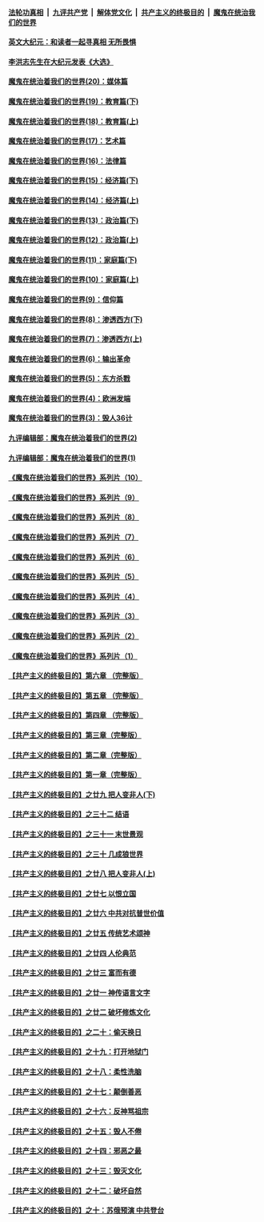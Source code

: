 

####  [法轮功真相](../../../../basic/blob/master/README.md?t=11150902) &nbsp;|&nbsp; [九评共产党](../../../../9ping.md/blob/master/README.md?t=11150902) &nbsp;|&nbsp; [解体党文化](../../../../jtdwh.md/blob/master/README.md?t=11150902)  &nbsp;|&nbsp; [共产主义的终极目的](../../../../gczydzjmd.md/blob/master/README.md?t=11150902) &nbsp;|&nbsp; [魔鬼在统治我们的世界](../../../../mgztzwmdsj.md/blob/master/README.md?t=11150902) 

#### [英文大纪元：和读者一起寻真相 无所畏惧](../pages/nsc422/n12542027.md?t=11150902) 

#### [李洪志先生在大纪元发表《大选》](../pages/nsc422/n12534746.md?t=11150902) 

#### [魔鬼在统治着我们的世界(20)：媒体篇](../pages/nsc422/n10586579.md?t=11150902) 

#### [魔鬼在统治着我们的世界(19)：教育篇(下)](../pages/nsc422/n10564808.md?t=11150902) 

#### [魔鬼在统治着我们的世界(18)：教育篇(上)](../pages/nsc422/n10526970.md?t=11150902) 

#### [魔鬼在统治着我们的世界(17)：艺术篇](../pages/nsc422/n10499093.md?t=11150902) 

#### [魔鬼在统治着我们的世界(16)：法律篇](../pages/nsc422/n10485969.md?t=11150902) 

#### [魔鬼在统治着我们的世界(15)：经济篇(下)](../pages/nsc422/n10469975.md?t=11150902) 

#### [魔鬼在统治着我们的世界(14)：经济篇(上)](../pages/nsc422/n10457370.md?t=11150902) 

#### [魔鬼在统治着我们的世界(13)：政治篇(下)](../pages/nsc422/n10448270.md?t=11150902) 

#### [魔鬼在统治着我们的世界(12)：政治篇(上)](../pages/nsc422/n10444576.md?t=11150902) 

#### [魔鬼在统治着我们的世界(11)：家庭篇(下)](../pages/nsc422/n10440961.md?t=11150902) 

#### [魔鬼在统治着我们的世界(10)：家庭篇(上)](../pages/nsc422/n10435448.md?t=11150902) 

#### [魔鬼在统治着我们的世界(9)：信仰篇](../pages/nsc422/n10432159.md?t=11150902) 

#### [魔鬼在统治着我们的世界(8)：渗透西方(下)](../pages/nsc422/n10429603.md?t=11150902) 

#### [魔鬼在统治着我们的世界(7)：渗透西方(上)](../pages/nsc422/n10426013.md?t=11150902) 

#### [魔鬼在统治着我们的世界(6)：输出革命](../pages/nsc422/n10421536.md?t=11150902) 

#### [魔鬼在统治着我们的世界(5)：东方杀戮](../pages/nsc422/n10417707.md?t=11150902) 

#### [魔鬼在统治着我们的世界(4)：欧洲发端](../pages/nsc422/n10414890.md?t=11150902) 

#### [魔鬼在统治着我们的世界(3)：毁人36计](../pages/nsc422/n10411583.md?t=11150902) 

#### [九评编辑部：魔鬼在统治着我们的世界(2)](../pages/nsc422/n10410036.md?t=11150902) 

#### [九评编辑部：魔鬼在统治着我们的世界(1)](../pages/nsc422/n10406825.md?t=11150902) 

#### [《魔鬼在统治着我们的世界》系列片（10）](../pages/nsc422/n12292670.md?t=11150902) 

#### [《魔鬼在统治着我们的世界》系列片（9）](../pages/nsc422/n12290859.md?t=11150902) 

#### [《魔鬼在统治着我们的世界》系列片（8）](../pages/nsc422/n12287445.md?t=11150902) 

#### [《魔鬼在统治着我们的世界》系列片（7）](../pages/nsc422/n12283425.md?t=11150902) 

#### [《魔鬼在统治着我们的世界》系列片（6）](../pages/nsc422/n12282314.md?t=11150902) 

#### [《魔鬼在统治着我们的世界》系列片（5）](../pages/nsc422/n12281419.md?t=11150902) 

#### [《魔鬼在统治着我们的世界》系列片（4）](../pages/nsc422/n12274024.md?t=11150902) 

#### [《魔鬼在统治着我们的世界》系列片（3）](../pages/nsc422/n12271322.md?t=11150902) 

#### [《魔鬼在统治着我们的世界》系列片（2）](../pages/nsc422/n12269049.md?t=11150902) 

#### [《魔鬼在统治着我们的世界》系列片（1）](../pages/nsc422/n12267575.md?t=11150902) 

#### [【共产主义的终极目的】第六章 （完整版）](../pages/nsc422/n11428913.md?t=11150902) 

#### [【共产主义的终极目的】第五章 （完整版）](../pages/nsc422/n11428912.md?t=11150902) 

#### [【共产主义的终极目的】第四章 （完整版）](../pages/nsc422/n11428907.md?t=11150902) 

#### [【共产主义的终极目的】第三章（完整版）](../pages/nsc422/n11428848.md?t=11150902) 

#### [【共产主义的终极目的】第二章（完整版）](../pages/nsc422/n11428831.md?t=11150902) 

#### [【共产主义的终极目的】第一章（完整版）](../pages/nsc422/n11417651.md?t=11150902) 

#### [【共产主义的终极目的】之廿九 把人变非人(下)](../pages/nsc422/n11344140.md?t=11150902) 

#### [【共产主义的终极目的】之三十二 结语](../pages/nsc422/n11360535.md?t=11150902) 

#### [【共产主义的终极目的】之三十一 末世景观](../pages/nsc422/n11351129.md?t=11150902) 

#### [【共产主义的终极目的】之三十 几成狼世界](../pages/nsc422/n11348280.md?t=11150902) 

#### [【共产主义的终极目的】之廿八 把人变非人(上)](../pages/nsc422/n11340492.md?t=11150902) 

#### [【共产主义的终极目的】之廿七 以恨立国](../pages/nsc422/n11336944.md?t=11150902) 

#### [【共产主义的终极目的】之廿六 中共对抗普世价值](../pages/nsc422/n11324785.md?t=11150902) 

#### [【共产主义的终极目的】之廿五 传统艺术颂神](../pages/nsc422/n11296396.md?t=11150902) 

#### [【共产主义的终极目的】之廿四 人伦典范](../pages/nsc422/n11296397.md?t=11150902) 

#### [【共产主义的终极目的】之廿三 富而有德](../pages/nsc422/n11283598.md?t=11150902) 

#### [【共产主义的终极目的】之廿一 神传语言文字](../pages/nsc422/n11263265.md?t=11150902) 

#### [【共产主义的终极目的】之廿二 破坏修炼文化](../pages/nsc422/n11245728.md?t=11150902) 

#### [【共产主义的终极目的】之二十：偷天换日](../pages/nsc422/n11238846.md?t=11150902) 

#### [【共产主义的终极目的】之十九：打开地狱门](../pages/nsc422/n11206376.md?t=11150902) 

#### [【共产主义的终极目的】之十八：柔性洗脑](../pages/nsc422/n11199994.md?t=11150902) 

#### [【共产主义的终极目的】之十七：颠倒善恶](../pages/nsc422/n11179782.md?t=11150902) 

#### [【共产主义的终极目的】之十六：反神骂祖宗](../pages/nsc422/n11166798.md?t=11150902) 

#### [【共产主义的终极目的】之十五：毁人不倦](../pages/nsc422/n11166792.md?t=11150902) 

#### [【共产主义的终极目的】之十四：邪恶之最](../pages/nsc422/n11150249.md?t=11150902) 

#### [【共产主义的终极目的】之十三：毁灭文化](../pages/nsc422/n11135227.md?t=11150902) 

#### [【共产主义的终极目的】之十二：破坏自然](../pages/nsc422/n11135214.md?t=11150902) 

#### [【共产主义的终极目的】之十：苏俄预演 中共登台](../pages/nsc422/n11118424.md?t=11150902) 

